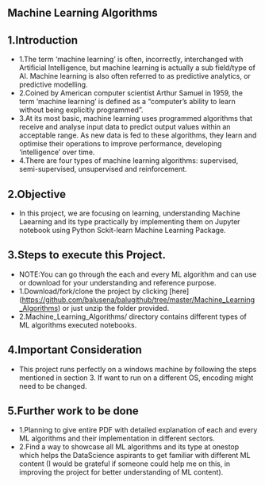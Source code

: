 ## Machine Learning Algorithms

## 1.Introduction
- 1.The term ‘machine learning’ is often, incorrectly, interchanged with Artificial Intelligence, but machine learning is actually a sub field/type of AI. Machine learning is also often referred to as predictive analytics, or predictive modelling.
- 2.Coined by American computer scientist Arthur Samuel in 1959, the term ‘machine learning’ is defined as a “computer’s ability to learn without being explicitly programmed”.
- 3.At its most basic, machine learning uses programmed algorithms that receive and analyse input data to predict output values within an acceptable range. As new data is fed to these algorithms, they learn and optimise their operations to improve performance, developing ‘intelligence’ over time.
- 4.There are four types of machine learning algorithms: supervised, semi-supervised, unsupervised and reinforcement.

## 2.Objective
- In this project, we are focusing on learning, understanding Machine Laearning and its type practically by implementing them on Jupyter notebook using Python Sckit-learn Machine Learning Package. 

## 3.Steps to execute this Project.
- NOTE:You can go through the each and every ML algorithm and can use or download for your understanding and reference purpose.
- 1.Download/fork/clone the project by clicking [here] (https://github.com/balusena/balugithub/tree/master/Machine_Learning_Algorithms) or just unzip the folder provided.
- 2.Machine_Learning_Algorithms/ directory contains different types of ML algorithms executed notebooks.

## 4.Important Consideration
- This project runs perfectly on a windows machine by following the steps mentioned in section 3. If want to run on a different OS, encoding might need to be changed.

## 5.Further work to be done
- 1.Planning to give entire PDF with detailed explanation of each and every ML algorithms and their implementation in different sectors. 
- 2.Find a way to showcase all ML algorithms and its type at onestop which helps the DataScience aspirants to get familiar with different ML content (I would be grateful if someone could help me on this, in improving the project for better understanding of ML content).
